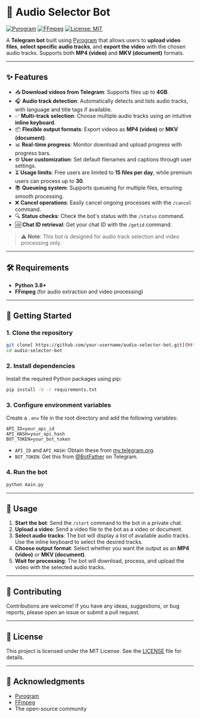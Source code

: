 # 🎵 Audio Selector Bot

[![Pyrogram](https://img.shields.io/badge/Pyrogram-Bot-blue)](https://docs.pyrogram.org/)
[![FFmpeg](https://img.shields.io/badge/Powered%20by-FFmpeg-red)](https://ffmpeg.org/)
[![License: MIT](https://img.shields.io/badge/License-MIT-green.svg)](LICENSE)

A **Telegram bot** built using [Pyrogram](https://docs.pyrogram.org/) that allows users to **upload video files**, **select specific audio tracks**, and **export the video** with the chosen audio tracks. Supports both **MP4 (video)** and **MKV (document)** formats.

---

## ✨ Features

- 📥 **Download videos from Telegram**: Supports files up to **4GB**.
- 🎧 **Audio track detection**: Automatically detects and lists audio tracks, with language and title tags if available.
- ✅ **Multi-track selection**: Choose multiple audio tracks using an intuitive **inline keyboard**.
- 📦 **Flexible output formats**: Export videos as **MP4 (video)** or **MKV (document)**.
- 📊 **Real-time progress**: Monitor download and upload progress with progress bars.
- ⚙️ **User customization**: Set default filenames and captions through user settings.
- ⏳ **Usage limits**: Free users are limited to **15 files per day**, while premium users can process up to **30**.
- 📚 **Queueing system**: Supports queueing for multiple files, ensuring smooth processing.
- ❌ **Cancel operations**: Easily cancel ongoing processes with the `/cancel` command.
- 🔍 **Status checks**: Check the bot's status with the `/status` command.
- 🆔 **Chat ID retrieval**: Get your chat ID with the `/getid` command.

> ⚠️ **Note**: This bot is designed for audio track selection and video processing only.

---

## 🛠 Requirements

- **Python 3.8+**
- **FFmpeg** (for audio extraction and video processing)

---

## 🚀 Getting Started

### 1. Clone the repository

```sh
git clone[ https://github.com/your-username/audio-selector-bot.git](https://github.com/abhinai2244/TG-AudioSelector.git)
cd audio-selector-bot
```

### 2. Install dependencies

Install the required Python packages using pip:

```sh
pip install -U -r requirements.txt
```

### 3. Configure environment variables

Create a `.env` file in the root directory and add the following variables:

```
API_ID=your_api_id
API_HASH=your_api_hash
BOT_TOKEN=your_bot_token
```

- `API_ID` and `API_HASH`: Obtain these from [my.telegram.org](https://my.telegram.org).
- `BOT_TOKEN`: Get this from [@BotFather](https://t.me/BotFather) on Telegram.

### 4. Run the bot

```sh
python main.py
```

---

## 📖 Usage

1. **Start the bot**: Send the `/start` command to the bot in a private chat.
2. **Upload a video**: Send a video file to the bot as a video or document.
3. **Select audio tracks**: The bot will display a list of available audio tracks. Use the inline keyboard to select the desired tracks.
4. **Choose output format**: Select whether you want the output as an **MP4 (video)** or **MKV (document)**.
5. **Wait for processing**: The bot will download, process, and upload the video with the selected audio tracks.

---

## 🤝 Contributing

Contributions are welcome! If you have any ideas, suggestions, or bug reports, please open an issue or submit a pull request.

---

## 📝 License

This project is licensed under the MIT License. See the [LICENSE](LICENSE) file for details.

---

## 🙏 Acknowledgments

- [Pyrogram](https://docs.pyrogram.org/)
- [FFmpeg](https://ffmpeg.org/)
- The open-source community
